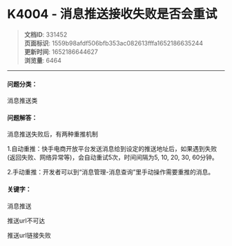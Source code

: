 # K4004 - 消息推送接收失败是否会重试

> **文档ID**: 331452  
> **页面标识**: 1559b98afdf506bfb353ac082613fffa1652186635244  
> **更新时间**: 1652186644627  
> **浏览量**: 6464

---

#### 问题分类：

消息推送类

#### 问题解答：

消息推送失败后，有两种重推机制

1.自动重推：快手电商开放平台发送消息给到设定的推送地址后，如果遇到失败(返回失败、网络异常等)，会自动重试5次，时间间隔为5, 10, 20, 30, 60分钟。

2.手动重推：开发者可以到“消息管理-消息查询”里手动操作需要重推的消息。

#### 关键字：

消息推送

推送url不可达

推送url链接失败
